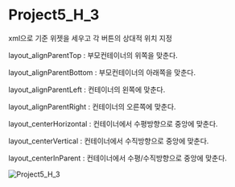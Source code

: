 # Project5_H_3
xml으로 기준 위젯을 세우고 각 버튼의 상대적 위치 지정

layout_alignParentTop : 부모컨테이너의 위쪽을 맞춘다.

layout_alignParentBottom : 부모컨테이너의 아래쪽을 맞춘다.

layout_alignParentLeft : 컨테이너의 왼쪽에 맞춘다.

layout_alignParentRight : 컨테이너의 오른쪽에 맞춘다.

layout_centerHorizontal : 컨테이너에서 수평방향으로 중앙에 맞춘다.

layout_centerVertical : 컨테이너에서 수직방향으로 중앙에 맞춘다.

layout_centerInParent : 컨테이너에서 수평/수직방향으로 중앙에 맞춘다.

![Project5_H_3](https://user-images.githubusercontent.com/37572367/88131568-3e9d5080-cc18-11ea-9aa3-2168281ada11.PNG)


